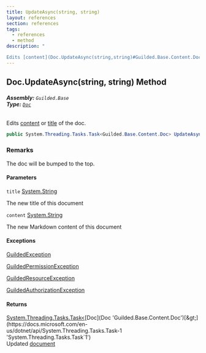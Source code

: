 ```yaml
---
title: UpdateAsync(string, string)
layout: references
section: references
tags:
  - references
  - method
description: "

Edits [content](Doc.UpdateAsync(string,string)#Guilded.Base.Content.Doc.UpdateAsync(string,string).content 'Guilded.Base.Content.Doc.UpdateAsync(string, string).content') or [title](Doc.UpdateAsync(string,string)#Guilded.Base.Content.Doc.UpdateAsync(string,string).title 'Guilded.Base.Content.Doc.UpdateAsync(string, string).title') of the doc."
---
```


## Doc.UpdateAsync(string, string) Method
###### **Assembly:** `Guilded.Base`<br/>**Type:** [`Doc`](Doc 'Guilded.Base.Content.Doc')

Edits [content](Doc.UpdateAsync(string,string)#Guilded.Base.Content.Doc.UpdateAsync(string,string).content 'Guilded.Base.Content.Doc.UpdateAsync(string, string).content') or [title](Doc.UpdateAsync(string,string)#Guilded.Base.Content.Doc.UpdateAsync(string,string).title 'Guilded.Base.Content.Doc.UpdateAsync(string, string).title') of the doc.

```csharp
public System.Threading.Tasks.Task<Guilded.Base.Content.Doc> UpdateAsync(string title, string content);
```

### Remarks
  
The doc will be bumped to the top.
#### Parameters

<a name='Guilded.Base.Content.Doc.UpdateAsync(string,string).title'></a>

`title` [System.String](https://docs.microsoft.com/en-us/dotnet/api/System.String 'System.String')

The new title of this document

<a name='Guilded.Base.Content.Doc.UpdateAsync(string,string).content'></a>

`content` [System.String](https://docs.microsoft.com/en-us/dotnet/api/System.String 'System.String')

The new Markdown content of this document

#### Exceptions

[GuildedException](GuildedException 'Guilded.Base.GuildedException')

[GuildedPermissionException](GuildedPermissionException 'Guilded.Base.GuildedPermissionException')

[GuildedResourceException](GuildedResourceException 'Guilded.Base.GuildedResourceException')

[GuildedAuthorizationException](GuildedAuthorizationException 'Guilded.Base.GuildedAuthorizationException')

#### Returns
[System.Threading.Tasks.Task&lt;](https://docs.microsoft.com/en-us/dotnet/api/System.Threading.Tasks.Task-1 'System.Threading.Tasks.Task`1')[Doc](Doc 'Guilded.Base.Content.Doc')[&gt;](https://docs.microsoft.com/en-us/dotnet/api/System.Threading.Tasks.Task-1 'System.Threading.Tasks.Task`1')  
Updated [document](Doc 'Guilded.Base.Content.Doc')